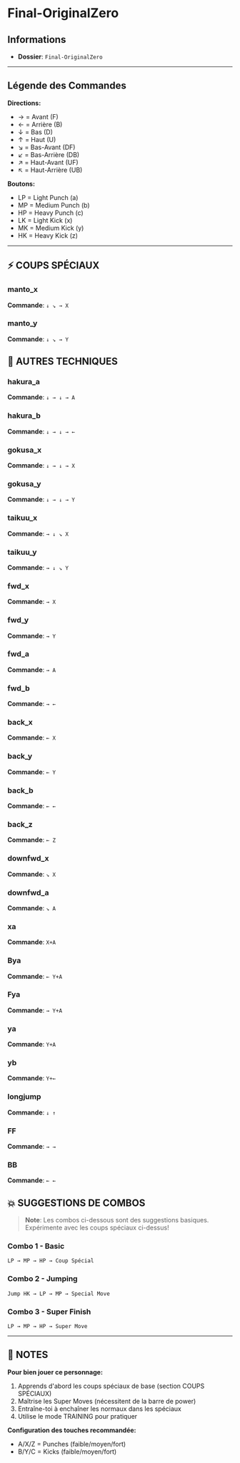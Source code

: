 # Final-OriginalZero

## Informations
- **Dossier**: `Final-OriginalZero`

---

## Légende des Commandes

**Directions:**
- → = Avant (F)
- ← = Arrière (B)
- ↓ = Bas (D)
- ↑ = Haut (U)
- ↘ = Bas-Avant (DF)
- ↙ = Bas-Arrière (DB)
- ↗ = Haut-Avant (UF)
- ↖ = Haut-Arrière (UB)

**Boutons:**
- LP = Light Punch (a)
- MP = Medium Punch (b)
- HP = Heavy Punch (c)
- LK = Light Kick (x)
- MK = Medium Kick (y)
- HK = Heavy Kick (z)

---

## ⚡ COUPS SPÉCIAUX

### manto_x
**Commande**: `↓ ↘ → X`

### manto_y
**Commande**: `↓ ↘ → Y`


## 🎯 AUTRES TECHNIQUES

### hakura_a
**Commande**: `↓ → ↓ → A`

### hakura_b
**Commande**: `↓ → ↓ → ←`

### gokusa_x
**Commande**: `↓ → ↓ → X`

### gokusa_y
**Commande**: `↓ → ↓ → Y`

### taikuu_x
**Commande**: `→ ↓ ↘ X`

### taikuu_y
**Commande**: `→ ↓ ↘ Y`

### fwd_x
**Commande**: `→ X`

### fwd_y
**Commande**: `→ Y`

### fwd_a
**Commande**: `→ A`

### fwd_b
**Commande**: `→ ←`

### back_x
**Commande**: `← X`

### back_y
**Commande**: `← Y`

### back_b
**Commande**: `← ←`

### back_z
**Commande**: `← Z`

### downfwd_x
**Commande**: `↘ X`

### downfwd_a
**Commande**: `↘ A`

### xa
**Commande**: `X+A`

### Bya
**Commande**: `← Y+A`

### Fya
**Commande**: `→ Y+A`

### ya
**Commande**: `Y+A`

### yb
**Commande**: `Y+←`

### longjump
**Commande**: `↓ ↑`

### FF
**Commande**: `→ →`

### BB
**Commande**: `← ←`


## 💥 SUGGESTIONS DE COMBOS

> **Note**: Les combos ci-dessous sont des suggestions basiques. Expérimente avec les coups spéciaux ci-dessus!

### Combo 1 - Basic
```
LP → MP → HP → Coup Spécial
```

### Combo 2 - Jumping
```
Jump HK → LP → MP → Special Move
```

### Combo 3 - Super Finish
```
LP → MP → HP → Super Move
```

---

## 📝 NOTES

**Pour bien jouer ce personnage:**
1. Apprends d'abord les coups spéciaux de base (section COUPS SPÉCIAUX)
2. Maîtrise les Super Moves (nécessitent de la barre de power)
3. Entraîne-toi à enchaîner les normaux dans les spéciaux
4. Utilise le mode TRAINING pour pratiquer

**Configuration des touches recommandée:**
- A/X/Z = Punches (faible/moyen/fort)
- B/Y/C = Kicks (faible/moyen/fort)

